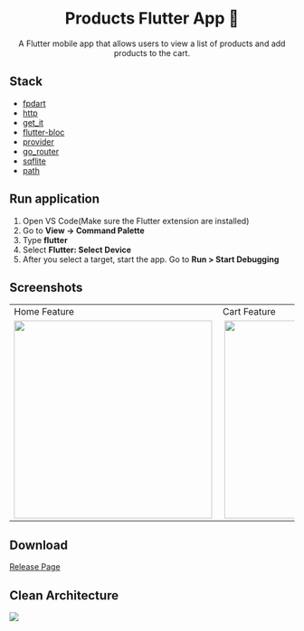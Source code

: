 <h1 align="center">Products Flutter App 🛒</h1> 
<p align="center">
A Flutter mobile app that allows users to view a list of products and add products to the cart.   
</p>

## Stack
- [fpdart](https://pub.dev/packages/fpdart)
- [http](https://pub.dev/packages/http)
- [get_it](https://pub.dev/packages/get_it)
- [flutter-bloc](https://pub.dev/packages/flutter_bloc)
- [provider](https://pub.dev/packages/provider)
- [go_router](https://pub.dev/packages/go_router)
- [sqflite](https://pub.dev/packages/sqflite)
- [path](https://pub.dev/packages/path)

## Run application
1. Open VS Code(Make sure the Flutter extension are installed)
2. Go to **View -> Command Palette**
3. Type **flutter**
4. Select **Flutter: Select Device**
5. After you select a target, start the app. Go to **Run > Start Debugging** 


## Screenshots
<table>
  <tr>
    <td>Home Feature</td>
     <td>Cart Feature</td>
     <td>Details Feature</td>
  </tr>
  <tr>
    <td valign="top"><img src="https://i.imgur.com/VLP5aJj.png" align="left" width="350dp"></td>
    <td valign="top"><img src="https://i.imgur.com/jd9JoXI.png" align="right" width="350dp"></td>
    <td valign="top"><img src="https://i.imgur.com/IGUkg3G.png" align="right" width="350dp"></td>
  </tr>
</table>

## Download
[Release Page](https://github.com/maninmiddle/products/releases/tag/v1.0)

## Clean Architecture
<p>
<img src="https://miro.medium.com/v2/resize:fit:1112/0*zUtZYiJ1bDTugOYY"></img>
</p>

